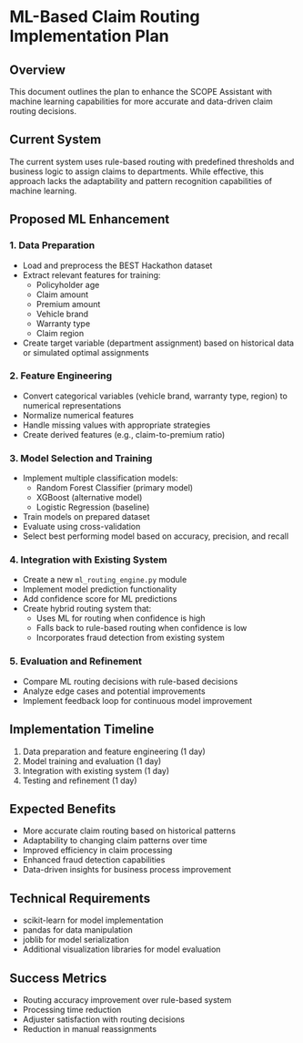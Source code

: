 # ML-Based Claim Routing Implementation Plan

## Overview
This document outlines the plan to enhance the SCOPE Assistant with machine learning capabilities for more accurate and data-driven claim routing decisions.

## Current System
The current system uses rule-based routing with predefined thresholds and business logic to assign claims to departments. While effective, this approach lacks the adaptability and pattern recognition capabilities of machine learning.

## Proposed ML Enhancement

### 1. Data Preparation
- Load and preprocess the BEST Hackathon dataset
- Extract relevant features for training:
  - Policyholder age
  - Claim amount
  - Premium amount
  - Vehicle brand
  - Warranty type
  - Claim region
- Create target variable (department assignment) based on historical data or simulated optimal assignments

### 2. Feature Engineering
- Convert categorical variables (vehicle brand, warranty type, region) to numerical representations
- Normalize numerical features
- Handle missing values with appropriate strategies
- Create derived features (e.g., claim-to-premium ratio)

### 3. Model Selection and Training
- Implement multiple classification models:
  - Random Forest Classifier (primary model)
  - XGBoost (alternative model)
  - Logistic Regression (baseline)
- Train models on prepared dataset
- Evaluate using cross-validation
- Select best performing model based on accuracy, precision, and recall

### 4. Integration with Existing System
- Create a new `ml_routing_engine.py` module
- Implement model prediction functionality
- Add confidence score for ML predictions
- Create hybrid routing system that:
  - Uses ML for routing when confidence is high
  - Falls back to rule-based routing when confidence is low
  - Incorporates fraud detection from existing system

### 5. Evaluation and Refinement
- Compare ML routing decisions with rule-based decisions
- Analyze edge cases and potential improvements
- Implement feedback loop for continuous model improvement

## Implementation Timeline
1. Data preparation and feature engineering (1 day)
2. Model training and evaluation (1 day)
3. Integration with existing system (1 day)
4. Testing and refinement (1 day)

## Expected Benefits
- More accurate claim routing based on historical patterns
- Adaptability to changing claim patterns over time
- Improved efficiency in claim processing
- Enhanced fraud detection capabilities
- Data-driven insights for business process improvement

## Technical Requirements
- scikit-learn for model implementation
- pandas for data manipulation
- joblib for model serialization
- Additional visualization libraries for model evaluation

## Success Metrics
- Routing accuracy improvement over rule-based system
- Processing time reduction
- Adjuster satisfaction with routing decisions
- Reduction in manual reassignments
